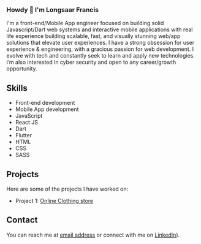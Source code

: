 ### Howdy 👋 I'm  Longsaar Francis

<!--
**jahrulezfrancis/jahrulezfrancis** is a ✨ _special_ ✨ repository because its `README.md` (this file) appears on your GitHub profile.

Here are some ideas to get you started:




- 🔭 I’m currently working on ...
- 🌱 I’m currently learning ...
- 👯 I’m looking to collaborate on ...
- 🤔 I’m looking for help with ...
- 💬 Ask me about ...
- 📫 How to reach me: ...
- 😄 Pronouns: ...
- ⚡ Fun fact: ...
-->

I'm a front-end/Mobile App engineer focused on building solid Javascript/Dart web systems and interactive mobile applications with real life experience building scalable, fast, and visually stunning web/app solutions that elevate user experiences. I have a strong obsession for user experience & engineering, with a gracious passion for web development. I evolve with tech and constantly seek to learn and apply new technologies. I’m also interested in cyber security and open to any career/growth opportunity.

## Skills

- Front-end development
- Mobile App development
- JavaScript
- React JS
- Dart
- Flutter
- HTML
- CSS
- SASS

## Projects

Here are some of the projects I have worked on:

- Project 1: [Online Clothing store](https://incomparable-llama-1cc35b.netlify.app/)
<!-- - Project 2: [Project name](https://project-url.com)
- Project 3: [Project name](https://project-url.com) -->

## Contact

You can reach me at [email address](mailto:longsaarmuknaan@gmail.com) or connect with me on [LinkedIn]([https://www.linkedin.com/in/francis-longsaar-1443b91b3/)).
